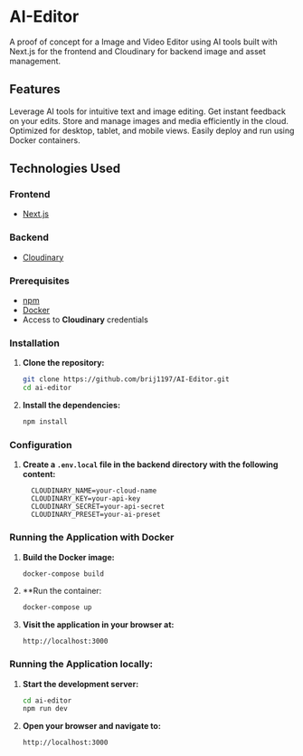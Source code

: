 # AI-Editor

A proof of concept for a Image and Video Editor using AI tools built with Next.js for the frontend and Cloudinary for backend image and asset management.

## Features
Leverage AI tools for intuitive text and image editing.
Get instant feedback on your edits.
Store and manage images and media efficiently in the cloud.
Optimized for desktop, tablet, and mobile views.
Easily deploy and run using Docker containers.

## Technologies Used

### Frontend

- [Next.js](https://nextjs.org/)

### Backend

- [Cloudinary](https://cloudinary.com/)

### Prerequisites

- [npm](https://www.npmjs.com/) 
- [Docker](https://www.docker.com/)
- Access to **Cloudinary** credentials

### Installation

1. **Clone the repository:**

   ```bash
   git clone https://github.com/brij1197/AI-Editor.git
   cd ai-editor
   ```

2. **Install the dependencies:**

    ```sh
    npm install
    ```

### Configuration

1. **Create a `.env.local` file in the backend directory with the following content:**

    ```env
      CLOUDINARY_NAME=your-cloud-name
      CLOUDINARY_KEY=your-api-key
      CLOUDINARY_SECRET=your-api-secret
      CLOUDINARY_PRESET=your-ai-preset
    ```

### Running the Application with Docker

1. **Build the Docker image:**
   ```bash
   docker-compose build
   ```

2. **Run the container:
   ```bash
   docker-compose up
   ```

3. **Visit the application in your browser at:**
   ```
   http://localhost:3000
   ```

### Running the Application locally:

1. **Start the development server:**

    ```sh
    cd ai-editor
    npm run dev
    ```

2. **Open your browser and navigate to:**

    ```
    http://localhost:3000
    ```
